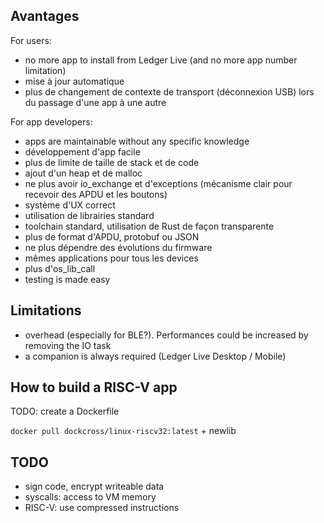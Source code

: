 ## Avantages

For users:

- no more app to install from Ledger Live (and no more app number limitation)
- mise à jour automatique
- plus de changement de contexte de transport (déconnexion USB) lors du passage d'une app à une autre

For app developers:

- apps are maintainable without any specific knowledge
- développement d'app facile
- plus de limite de taille de stack et de code
- ajout d'un heap et de malloc
- ne plus avoir io_exchange et d'exceptions (mécanisme clair pour recevoir des APDU et les boutons)
- système d'UX correct
- utilisation de librairies standard
- toolchain standard, utilisation de Rust de façon transparente
- plus de format d'APDU, protobuf ou JSON
- ne plus dépendre des évolutions du firmware
- mêmes applications pour tous les devices
- plus d'os_lib_call
- testing is made easy


## Limitations

- overhead (especially for BLE?). Performances could be increased by removing the IO task
- a companion  is always required (Ledger Live Desktop / Mobile)


## How to build a RISC-V app

TODO: create a Dockerfile

`docker pull dockcross/linux-riscv32:latest` + newlib


## TODO

- sign code, encrypt writeable data
- syscalls: access to VM memory
- RISC-V: use compressed instructions
